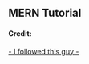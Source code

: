 ## MERN Tutorial

#### Credit:

[- I followed this guy -](https://blog.bitsrc.io/build-a-login-auth-app-with-mern-stack-part-1-c405048e3669)